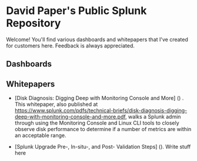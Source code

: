 # David Paper's Public Splunk Repository

Welcome! You'll find various dashboards and whitepapers that I've created for customers here. Feedback is always appreciated.

## Dashboards

## Whitepapers

* [Disk Diagnosis: Digging Deep with Monitoring Console and More] () . This whitepaper, also published at https://www.splunk.com/pdfs/technical-briefs/disk-diagnosis-digging-deep-with-monitoring-console-and-more.pdf, walks a Splunk admin through using the Monitoring Console and Linux CLI tools to closely observe disk performance to determine if a number of metrics are within an acceptable range. 

* [Splunk Upgrade Pre-, In-situ-, and Post- Validation Steps] (). Write stuff here

